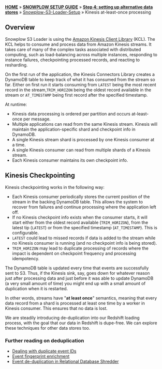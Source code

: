 [**HOME**](Home) » [**SNOWPLOW SETUP GUIDE**](Setting-up-Snowplow) » [**Step 4: setting up alternative data stores**](Setting-up-alternative-data-stores) » [Snowplow-S3-Loader-Setup](Snowplow-S3-Loader-Setup) » Kinesis at-least-once processing

## Overview

Snowplow S3 Loader is using the [Amazon Kinesis Client Library](http://docs.aws.amazon.com/kinesis/latest/dev/developing-consumers-with-kcl.html#kinesis-record-processor-overview-kcl) (KCL). The KCL helps to consume and process data from Amazon Kinesis streams. It takes care of many of the complex tasks associated with distributed computing, such as load-balancing across multiple instances, responding to instance failures, checkpointing processed records, and reacting to resharding.

On the first run of the application, the Kinesis Connectors Library creates a DynamoDB table to keep track of what it has consumed from the stream so far. Either on first run it starts consuming from `LATEST` being the most recent record in the stream,`TRIM_HORIZON` being the oldest record available in the stream or `AT_TIMESTAMP` being first record after the specified timestamp.

At runtime:

- Kinesis data processing is ordered per partition and occurs at-least-once per message.
- Multiple applications can read from the same Kinesis stream. Kinesis will maintain the application-specific shard and checkpoint info in DynamoDB.
- A single Kinesis stream shard is processed by one Kinesis consumer at a time.
- A single Kinesis consumer can read from multiple shards of a Kinesis stream.
- Each Kinesis consumer maintains its own checkpoint info.

## Kinesis Checkpointing

Kinesis checkpointing works in the following way:

- Each Kinesis consumer periodically stores the current position of the stream in the backing DynamoDB table. This allows the system to recover from failures and continue processing where the application left off.
- If no Kinesis checkpoint info exists when the consumer starts, it will start either from the oldest record available (`TRIM_HORIZON`), from the latest tip (`LATEST`) or from the specified timestamp (`AT_TIMESTAMP`). This is configurable.
- `LATEST` could lead to missed records if data is added to the stream while no Kinesis consumer is running (and no checkpoint info is being stored).
- `TRIM_HORIZON` may lead to duplicate processing of records where the impact is dependent on checkpoint frequency and processing idempotency.

The DynamoDB table is updated every time that events are successfully sent to S3. Thus, if the Kinesis sink, say, goes down for whatever reason just after processing data and just before it was able to update DynamoDB (a very small amount of time) you might end up with a small amount of duplication when it is restarted.

In other words, streams have "**at least once**" semantics, meaning that every data record from a shard is processed at least one time by a worker in Kinesis consumer. This ensures that no data is lost.

We are steadily introducing de-duplication into our Redshift loading process, with the goal that our data in Redshift is dupe-free. We can explore these techniques for other data stores too.

### Further reading on deduplication

- [Dealing with duplicate event IDs](http://snowplowanalytics.com/blog/2015/08/19/dealing-with-duplicate-event-ids/)
- [Event fingerprint enrichment](Event-fingerprint-enrichment)
- [Event de-duplication in Relational Database Shredder](http://snowplowanalytics.com/blog/2016/01/26/snowplow-r76-changeable-hawk-eagle-released/#deduplication)

